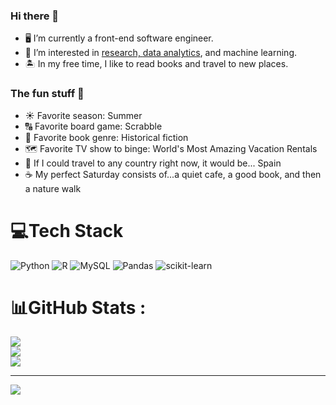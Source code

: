 ### Hi there 👋

- 🖥️ I’m currently a front-end software engineer.
- 👀 I’m interested in <a href="https://github.com/gordonav/research-and-analytics">research, <a href="https://github.com/gordonav/data-analytics-portfolio">data analytics</a>, and machine learning.
- 🏝️ In my free time, I like to read books and travel to new places.

### The fun stuff 💃
- ☀️ Favorite season: Summer
- 🔠 Favorite board game: Scrabble
- 📜 Favorite book genre: Historical fiction
- 🗺️ Favorite TV show to binge: World's Most Amazing Vacation Rentals
- 🧳 If I could travel to any country right now, it would be... Spain
- ☕ My perfect Saturday consists of...a quiet cafe, a good book, and then a nature walk


# 💻Tech Stack
![Python](https://img.shields.io/badge/python-3670A0?style=for-the-badge&logo=python&logoColor=ffdd54) ![R](https://img.shields.io/badge/r-%23276DC3.svg?style=for-the-badge&logo=r&logoColor=white) ![MySQL](https://img.shields.io/badge/mysql-%2300f.svg?style=for-the-badge&logo=mysql&logoColor=white) ![Pandas](https://img.shields.io/badge/pandas-%23150458.svg?style=for-the-badge&logo=pandas&logoColor=white) ![scikit-learn](https://img.shields.io/badge/scikit--learn-%23F7931E.svg?style=for-the-badge&logo=scikit-learn&logoColor=white)
# 📊GitHub Stats :
![](https://github-readme-stats.vercel.app/api?username=gordonav&theme=onedark&hide_border=false&include_all_commits=false&count_private=false)<br/>
![](https://github-readme-streak-stats.herokuapp.com/?user=gordonav&theme=onedark&hide_border=false)<br/>
![](https://github-readme-stats.vercel.app/api/top-langs/?username=gordonav&theme=onedark&hide_border=false&include_all_commits=false&count_private=false&layout=compact)


---
[![](https://visitcount.itsvg.in/api?id=gordonav&icon=0&color=0)](https://visitcount.itsvg.in)
